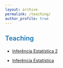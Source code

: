 ```yaml
---
layout: archive
permalink: /teaching/
author_profile: true
---
```


<p style="margin-bottom:.7cm;"></p>

<h2>

<font color="#2980b9">Teaching</font>

</h2>

* [Inferência Estatística 2 ](https://estatup.github.io/teaching/2020-spring-teaching-2/)

* [Inferência Estatística](https://estatup.github.io/teaching/2020-spring-teaching-1/)

